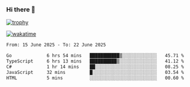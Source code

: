 ### Hi there 👋

[![trophy](https://github-profile-trophy.vercel.app/?username=cxnky&theme=dracula)](https://github.com/ryo-ma/github-profile-trophy)

[![wakatime](https://wakatime.com/badge/user/1c39c599-5497-41b9-a5be-2c4676e7fd23.svg)](https://wakatime.com/@1c39c599-5497-41b9-a5be-2c4676e7fd23)
<!--START_SECTION:waka-->

```txt
From: 15 June 2025 - To: 22 June 2025

Go             6 hrs 54 mins   ███████████▒░░░░░░░░░░░░░   45.71 %
TypeScript     6 hrs 13 mins   ██████████▒░░░░░░░░░░░░░░   41.12 %
C#             1 hr 14 mins    ██░░░░░░░░░░░░░░░░░░░░░░░   08.25 %
JavaScript     32 mins         █░░░░░░░░░░░░░░░░░░░░░░░░   03.54 %
HTML           5 mins          ░░░░░░░░░░░░░░░░░░░░░░░░░   00.60 %
```

<!--END_SECTION:waka-->
